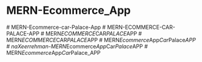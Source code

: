 # MERN-Ecommerce_App
#   M E R N - E c o m m e r c e - c a r - P a l a c e - A p p  
 #   M E R N - E C O M M E R C E - C A R - P A L A C E - A P P  
 #   M E R N _ E C O M M E R C E _ C A R _ P A L A C E _ A P P  
 #   M E R N _ E C O M M E R C E _ C A R _ P A L A C E _ A P P  
 #   M E R N _ E c o m m e r c e _ A p p _ C a r _ P a l a c e _ A P P  
 #   n a X e e r r e h m a n - M E R N _ E c o m m e r c e _ A p p _ C a r _ P a l a c e _ A P P  
 #   M E R N _ E c o m m e r c e _ A p p _ C a r _ P a l a c e _ A P P  
 